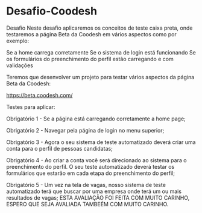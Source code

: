 # Desafio-Coodesh
Desafio
Neste desafio aplicaremos os conceitos de teste caixa preta, onde testaremos a página Beta da Coodesh em vários aspectos como por exemplo:

Se a home carrega corretamente
Se o sistema de login está funcionando
Se os formulários do preenchimento do perfil estão carregando e com validações

Teremos que desenvolver um projeto para testar vários aspectos da página Beta da Coodesh:

https://beta.coodesh.com/

Testes para aplicar:

Obrigatório 1 - Se a página está carregando corretamente a home page;

Obrigatório 2 - Navegar pela página de login no menu superior;

Obrigatório 3 - Agora o seu sistema de teste automatizado deverá criar uma conta para o perfil de pessoas candidatas;

Obrigatório 4 - Ao criar a conta você será direcionado ao sistema para o preenchimento do perfil. O seu teste automatizado deverá testar os formulários que estarão em cada etapa do preenchimento do perfil;

Obrigatório 5 - Um vez na tela de vagas, nosso sistema de teste automatizado terá que buscar por uma empresa onde terá um ou mais resultados de vagas;
ESTA AVALIAÇÃO FOI FEITA COM MUITO CARINHO, ESPERO QUE SEJA AVALIADA TAMBEÉM COM MUITO CARINHO.
